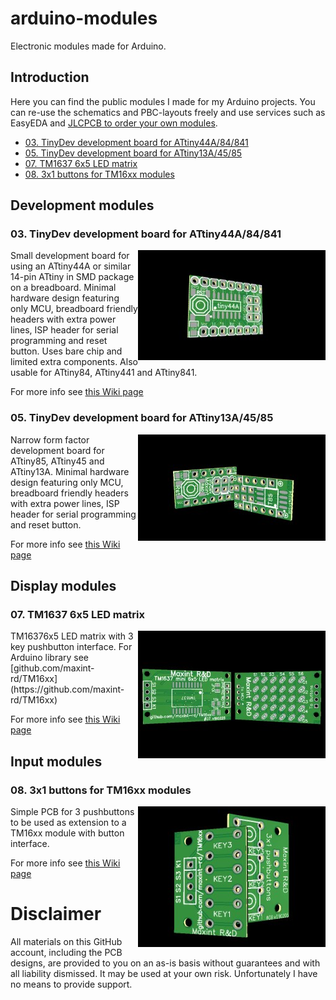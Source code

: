 # arduino-modules
Electronic modules made for Arduino.

## Introduction
Here you can find the public modules I made for my Arduino projects. You can re-use the schematics and PBC-layouts freely and use services such as EasyEDA and [JLCPCB to order your own modules](https://github.com/maxint-rd/arduino-modules/wiki/Tutorial-Ordering-a-PCB-from-JLCPCB).

- [03. TinyDev development board for ATtiny44A/84/841](#03-tinydev-development-board-for-attiny44a84841)
- [05. TinyDev development board for ATtiny13A/45/85](#05-tinydev-development-board-for-attiny13a4585)
- [07. TM1637 6x5 LED matrix](#07-tm1637-6x5-led-matrix)
- [08. 3x1 buttons for TM16xx modules](#08-3x1-buttons-for-tm16xx-modules)

## Development modules

### 03. TinyDev development board for ATtiny44A/84/841
<img align="right" src="https://github.com/maxint-rd/arduino-modules/blob/master/03_TinyDev_ATtinyX4/render_tn.jpg" width=300>
Small development board for using an ATtiny44A or similar 14-pin ATtiny in SMD package on a breadboard. Minimal hardware design featuring only MCU, breadboard friendly headers with extra power lines, ISP header for serial programming and reset button. Uses bare chip and limited extra components. Also usable for ATtiny84, ATtiny441 and ATtiny841.

For more info see [this Wiki page](https://github.com/maxint-rd/arduino-modules/wiki/03-TinyDev-ATtinyX4)

### 05. TinyDev development board for ATtiny13A/45/85
<img align="right" src="https://github.com/maxint-rd/arduino-modules/blob/master/05_TinyDev_ATtinyX5/render_tn.jpg" width=300>
Narrow form factor development board for ATtiny85, ATtiny45 and ATtiny13A. Minimal hardware design featuring only MCU, breadboard friendly headers with extra power lines, ISP header for serial programming and reset button.

For more info see [this Wiki page](https://github.com/maxint-rd/arduino-modules/wiki/05-TinyDev-ATtinyX5)

## Display modules

### 07. TM1637 6x5 LED matrix
<img align="right" src="https://github.com/maxint-rd/arduino-modules/blob/master/07_TM1637_6x5_LED_matrix/render_tn.jpg" width=300>
TM16376x5 LED matrix with 3 key pushbutton interface.
For Arduino library see [github.com/maxint-rd/TM16xx](https://github.com/maxint-rd/TM16xx)

For more info see [this Wiki page](https://github.com/maxint-rd/arduino-modules/wiki/07-TM1637-6x5-LED-matrix)

## Input modules

### 08. 3x1 buttons for TM16xx modules
<img align="right" src="https://github.com/maxint-rd/arduino-modules/blob/master/08_3x1_buttons_for_TM16xx/render_tn.jpg" width=300>
Simple PCB for 3 pushbuttons to be used as extension to a TM16xx module with button interface.

For more info see [this Wiki page](https://github.com/maxint-rd/arduino-modules/wiki/08-3x1-buttons-for-TM16xx)

# Disclaimer
All materials on this GitHub account, including the PCB designs, are provided to you on an as-is basis without guarantees and with all liability dismissed. It may be used at your own risk. Unfortunately I have no means to provide support.
